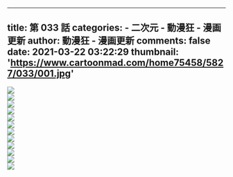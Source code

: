 
---
title: 第 033 話
categories: 
    - 二次元
    - 動漫狂 - 漫画更新
author: 動漫狂 - 漫画更新
comments: false
date: 2021-03-22 03:22:29
thumbnail: 'https://www.cartoonmad.com/home75458/5827/033/001.jpg'
---

<div>   
<img src="https://www.cartoonmad.com/home75458/5827/033/001.jpg" referrerpolicy="no-referrer"><br><img src="https://www.cartoonmad.com/home75458/5827/033/002.jpg" referrerpolicy="no-referrer"><br><img src="https://www.cartoonmad.com/home75458/5827/033/003.jpg" referrerpolicy="no-referrer"><br><img src="https://www.cartoonmad.com/home75458/5827/033/004.jpg" referrerpolicy="no-referrer"><br><img src="https://www.cartoonmad.com/home75458/5827/033/005.jpg" referrerpolicy="no-referrer"><br><img src="https://www.cartoonmad.com/home75458/5827/033/006.jpg" referrerpolicy="no-referrer"><br><img src="https://www.cartoonmad.com/home75458/5827/033/007.jpg" referrerpolicy="no-referrer"><br><img src="https://www.cartoonmad.com/home75458/5827/033/008.jpg" referrerpolicy="no-referrer"><br><img src="https://www.cartoonmad.com/home75458/5827/033/009.jpg" referrerpolicy="no-referrer"><br><img src="https://www.cartoonmad.com/home75458/5827/033/010.jpg" referrerpolicy="no-referrer"><br><img src="https://www.cartoonmad.com/home75458/5827/033/011.jpg" referrerpolicy="no-referrer"><br><img src="https://www.cartoonmad.com/home75458/5827/033/012.jpg" referrerpolicy="no-referrer"><br>  
</div>
            